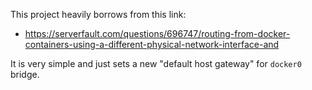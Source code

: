 This project heavily borrows from this link:

* https://serverfault.com/questions/696747/routing-from-docker-containers-using-a-different-physical-network-interface-and

It is very simple and just sets a new "default host gateway" for `docker0` bridge.
